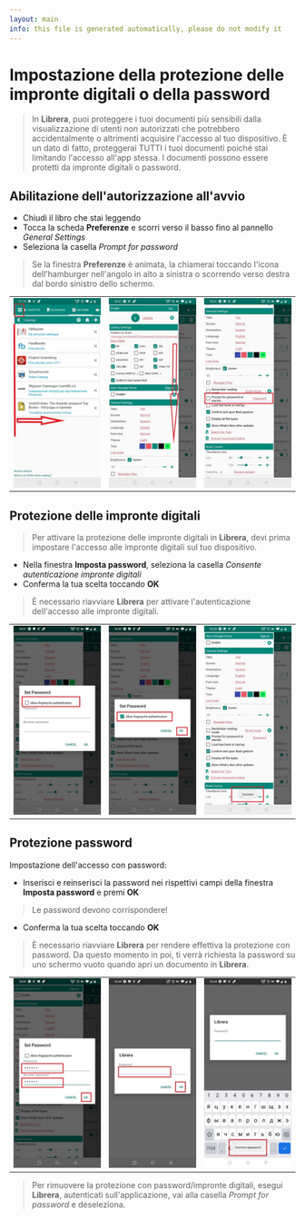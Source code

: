 ```yaml
---
layout: main
info: this file is generated automatically, please do not modify it
---
```


# Impostazione della protezione delle impronte digitali o della password

> In **Librera**, puoi proteggere i tuoi documenti più sensibili dalla visualizzazione di utenti non autorizzati che potrebbero accidentalmente o altrimenti acquisire l'accesso al tuo dispositivo. È un dato di fatto, proteggerai TUTTI i tuoi documenti poiché stai limitando l'accesso all'app stessa.
I documenti possono essere protetti da impronte digitali o password.

## Abilitazione dell'autorizzazione all'avvio

* Chiudi il libro che stai leggendo
* Tocca la scheda **Preferenze** e scorri verso il basso fino al pannello _General Settings_
* Seleziona la casella _Prompt for password_
> Se la finestra **Preferenze** è animata, la chiamerai toccando l'icona dell'hamburger nell'angolo in alto a sinistra o scorrendo verso destra dal bordo sinistro dello schermo.

||||
|-|-|-|
|![](1.jpg)|![](2.jpg)|![](3.jpg)|

## Protezione delle impronte digitali

> Per attivare la protezione delle impronte digitali in **Librera**, devi prima impostare l'accesso alle impronte digitali sul tuo dispositivo.
* Nella finestra **Imposta password**, seleziona la casella _Consente autenticazione impronte digitali_
* Conferma la tua scelta toccando **OK**

> È necessario riavviare **Librera** per attivare l'autenticazione dell'accesso alle impronte digitali.

||||
|-|-|-|
|![](4.jpg)|![](5.jpg)|![](7.jpg)|

## Protezione password

Impostazione dell'accesso con password:

* Inserisci e reinserisci la password nei rispettivi campi della finestra **Imposta password** e premi **OK**
> Le password devono corrispondere!
* Conferma la tua scelta toccando **OK**

> È necessario riavviare **Librera** per rendere effettiva la protezione con password. Da questo momento in poi, ti verrà richiesta la password su uno schermo vuoto quando apri un documento in **Librera**.

||||
|-|-|-|
|![](6.jpg)|![](8.jpg)|![](10.jpg)|

> Per rimuovere la protezione con password/impronte digitali, esegui **Librera**, autenticati sull'applicazione, vai alla casella _Prompt for password_ e deseleziona.
